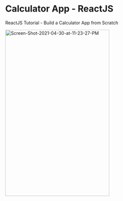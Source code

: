 # Calculator App - ReactJS

ReactJS Tutorial - Build a Calculator App from Scratch


<img src="https://i.ibb.co/55sMvvc/Screen-Shot-2021-04-30-at-11-23-27-PM.png" alt="Screen-Shot-2021-04-30-at-11-23-27-PM" width="330" height="528">
